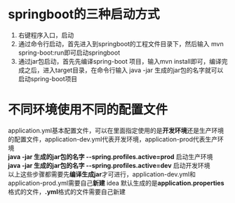 # springboot的三种启动方式
  1. 右键程序入口，启动
  2. 通过命令行启动，首先进入到springboot的工程文件目录下，然后输入
 mvn spring-boot:run即可启动springboot
 3. 通过jar包启动，首先先编译spring-boot 项目，输入mvn install即可，编译完成之后，进入target目录，在命令行输入
 java -jar 生成的jar包的名字就可以启动spring-boot项目
# 不同环境使用不同的配置文件
  application.yml基本配置文件，可以在里面指定使用的是**开发环境**还是生产环境的配置文件，application-dev.yml代表开发环境，application-prod代表生产环境<br/>
  **java -jar 生成的jar包的名字 --spring.profiles.active=prod** 启动生产环境  
 **java -jar 生成的jar包的名字 --spring.profiles.active=dev** 启动开发环境  
 以上这些步骤都需要先**编译生成jar**才可进行，application-dev.yml和application-prod.yml需要自己**新建**
 idea 默认生成的是**application.properties**格式的文件，**.yml**格式的文件需要自己新建